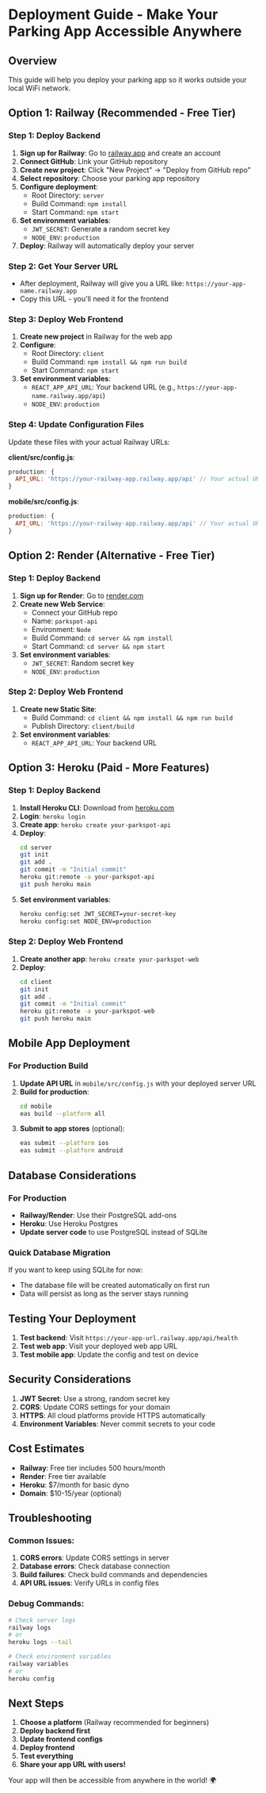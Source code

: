 # Deployment Guide - Make Your Parking App Accessible Anywhere

## Overview
This guide will help you deploy your parking app so it works outside your local WiFi network.

## Option 1: Railway (Recommended - Free Tier)

### Step 1: Deploy Backend
1. **Sign up for Railway**: Go to [railway.app](https://railway.app) and create an account
2. **Connect GitHub**: Link your GitHub repository
3. **Create new project**: Click "New Project" → "Deploy from GitHub repo"
4. **Select repository**: Choose your parking app repository
5. **Configure deployment**:
   - Root Directory: `server`
   - Build Command: `npm install`
   - Start Command: `npm start`
6. **Set environment variables**:
   - `JWT_SECRET`: Generate a random secret key
   - `NODE_ENV`: `production`
7. **Deploy**: Railway will automatically deploy your server

### Step 2: Get Your Server URL
- After deployment, Railway will give you a URL like: `https://your-app-name.railway.app`
- Copy this URL - you'll need it for the frontend

### Step 3: Deploy Web Frontend
1. **Create new project** in Railway for the web app
2. **Configure**:
   - Root Directory: `client`
   - Build Command: `npm install && npm run build`
   - Start Command: `npm start`
3. **Set environment variables**:
   - `REACT_APP_API_URL`: Your backend URL (e.g., `https://your-app-name.railway.app/api`)
   - `NODE_ENV`: `production`

### Step 4: Update Configuration Files
Update these files with your actual Railway URLs:

**client/src/config.js**:
```javascript
production: {
  API_URL: 'https://your-railway-app.railway.app/api' // Your actual URL
}
```

**mobile/src/config.js**:
```javascript
production: {
  API_URL: 'https://your-railway-app.railway.app/api' // Your actual URL
}
```

## Option 2: Render (Alternative - Free Tier)

### Step 1: Deploy Backend
1. **Sign up for Render**: Go to [render.com](https://render.com)
2. **Create new Web Service**:
   - Connect your GitHub repo
   - Name: `parkspot-api`
   - Environment: `Node`
   - Build Command: `cd server && npm install`
   - Start Command: `cd server && npm start`
3. **Set environment variables**:
   - `JWT_SECRET`: Random secret key
   - `NODE_ENV`: `production`

### Step 2: Deploy Web Frontend
1. **Create new Static Site**:
   - Build Command: `cd client && npm install && npm run build`
   - Publish Directory: `client/build`
2. **Set environment variables**:
   - `REACT_APP_API_URL`: Your backend URL

## Option 3: Heroku (Paid - More Features)

### Step 1: Deploy Backend
1. **Install Heroku CLI**: Download from [heroku.com](https://heroku.com)
2. **Login**: `heroku login`
3. **Create app**: `heroku create your-parkspot-api`
4. **Deploy**: 
   ```bash
   cd server
   git init
   git add .
   git commit -m "Initial commit"
   heroku git:remote -a your-parkspot-api
   git push heroku main
   ```
5. **Set environment variables**:
   ```bash
   heroku config:set JWT_SECRET=your-secret-key
   heroku config:set NODE_ENV=production
   ```

### Step 2: Deploy Web Frontend
1. **Create another app**: `heroku create your-parkspot-web`
2. **Deploy**:
   ```bash
   cd client
   git init
   git add .
   git commit -m "Initial commit"
   heroku git:remote -a your-parkspot-web
   git push heroku main
   ```

## Mobile App Deployment

### For Production Build
1. **Update API URL** in `mobile/src/config.js` with your deployed server URL
2. **Build for production**:
   ```bash
   cd mobile
   eas build --platform all
   ```
3. **Submit to app stores** (optional):
   ```bash
   eas submit --platform ios
   eas submit --platform android
   ```

## Database Considerations

### For Production
- **Railway/Render**: Use their PostgreSQL add-ons
- **Heroku**: Use Heroku Postgres
- **Update server code** to use PostgreSQL instead of SQLite

### Quick Database Migration
If you want to keep using SQLite for now:
- The database file will be created automatically on first run
- Data will persist as long as the server stays running

## Testing Your Deployment

1. **Test backend**: Visit `https://your-app-url.railway.app/api/health`
2. **Test web app**: Visit your deployed web app URL
3. **Test mobile app**: Update the config and test on device

## Security Considerations

1. **JWT Secret**: Use a strong, random secret key
2. **CORS**: Update CORS settings for your domain
3. **HTTPS**: All cloud platforms provide HTTPS automatically
4. **Environment Variables**: Never commit secrets to your code

## Cost Estimates

- **Railway**: Free tier includes 500 hours/month
- **Render**: Free tier available
- **Heroku**: $7/month for basic dyno
- **Domain**: $10-15/year (optional)

## Troubleshooting

### Common Issues:
1. **CORS errors**: Update CORS settings in server
2. **Database errors**: Check database connection
3. **Build failures**: Check build commands and dependencies
4. **API URL issues**: Verify URLs in config files

### Debug Commands:
```bash
# Check server logs
railway logs
# or
heroku logs --tail

# Check environment variables
railway variables
# or
heroku config
```

## Next Steps

1. **Choose a platform** (Railway recommended for beginners)
2. **Deploy backend first**
3. **Update frontend configs**
4. **Deploy frontend**
5. **Test everything**
6. **Share your app URL with users!**

Your app will then be accessible from anywhere in the world! 🌍 